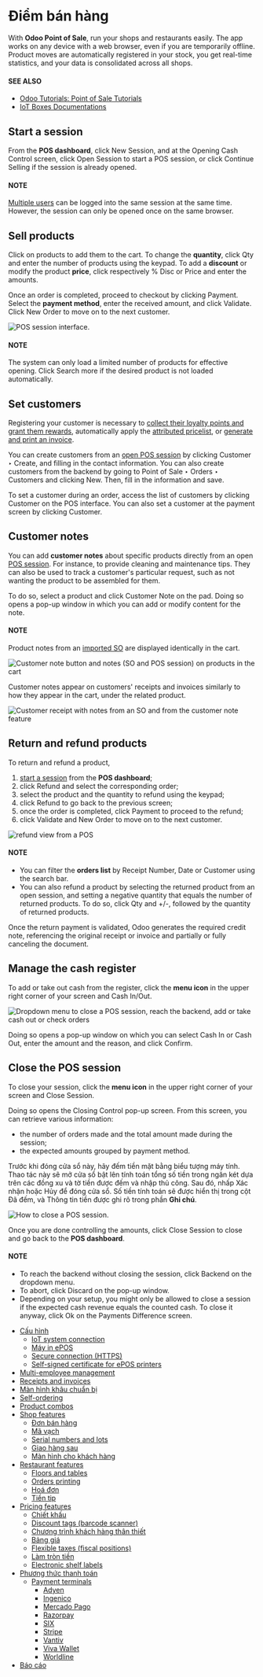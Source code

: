 # Điểm bán hàng

With **Odoo Point of Sale**, run your shops and restaurants easily. The app works on any device with
a web browser, even if you are temporarily offline. Product moves are automatically registered in
your stock, you get real-time statistics, and your data is consolidated across all shops.

#### SEE ALSO
- [Odoo Tutorials: Point of Sale Tutorials](https://www.odoo.com/slides/point-of-sale-28)
- [IoT Boxes Documentations](../general/iot.md)

<a id="pos-session-start"></a>

## Start a session

From the **POS dashboard**, click New Session, and at the Opening Cash
Control screen, click Open Session to start a POS session, or click Continue
Selling if the session is already opened.

#### NOTE
[Multiple users](point_of_sale/employee_login.md) can be logged into the same session at the
same time. However, the session can only be opened once on the same browser.

<a id="pos-sell"></a>

## Sell products

Click on products to add them to the cart. To change the **quantity**, click Qty and
enter the number of products using the keypad. To add a **discount** or modify the product
**price**, click respectively % Disc or Price and enter the amounts.

Once an order is completed, proceed to checkout by clicking Payment. Select the
**payment method**, enter the received amount, and click Validate. Click
New Order to move on to the next customer.

![POS session interface.](../../.gitbook/assets/pos-interface.png)

#### NOTE
The system can only load a limited number of products for effective opening. Click
Search more if the desired product is not loaded automatically.

<a id="pos-customers"></a>

## Set customers

Registering your customer is necessary to [collect their loyalty points and grant them rewards](point_of_sale/pricing/loyalty.md), automatically apply the [attributed pricelist](point_of_sale/pricing/pricelists.md), or [generate and print an invoice](point_of_sale/receipts_invoices.md#receipts-invoices-invoices).

You can create customers from an [open POS session](#pos-session-start) by clicking
Customer ‣ Create, and filling in the contact information. You can also create
customers from the backend by going to Point of Sale ‣ Orders ‣ Customers and
clicking New. Then, fill in the information and save.

To set a customer during an order, access the list of customers by clicking Customer on
the POS interface. You can also set a customer at the payment screen by clicking
Customer.

<a id="pos-customer-notes"></a>

## Customer notes

You can add **customer notes** about specific products directly from an open [POS session](#pos-session-start). For instance, to provide cleaning and maintenance tips. They can also be used
to track a customer's particular request, such as not wanting the product to be assembled for them.

To do so, select a product and click Customer Note on the pad. Doing so opens a pop-up
window in which you can add or modify content for the note.

#### NOTE
Product notes from an [imported SO](point_of_sale/shop/sales_order.md) are displayed
identically in the cart.

![Customer note button and notes (SO and POS session) on products in the cart](../../.gitbook/assets/customer-notes.png)

Customer notes appear on customers' receipts and invoices similarly to how they appear in the cart,
under the related product.

![Customer receipt with notes from an SO and from the customer note feature](../../.gitbook/assets/notes-receipt.png)

<a id="pos-refund"></a>

## Return and refund products

To return and refund a product,

1. [start a session](#pos-session-start) from the **POS dashboard**;
2. click Refund and select the corresponding order;
3. select the product and the quantity to refund using the keypad;
4. click Refund to go back to the previous screen;
5. once the order is completed, click Payment to proceed to the refund;
6. click Validate and New Order to move on to the next customer.

![refund view from a POS](../../.gitbook/assets/refund.png)

#### NOTE
- You can filter the **orders list** by Receipt Number, Date or
  Customer using the search bar.
- You can also refund a product by selecting the returned product from an open session, and
  setting a negative quantity that equals the number of returned products. To do so, click
  Qty and +/-, followed by the quantity of returned products.

Once the return payment is validated, Odoo generates the required credit note, referencing the
original receipt or invoice and partially or fully canceling the document.

<a id="pos-cash-register"></a>

## Manage the cash register

To add or take out cash from the register, click the **menu icon** in the upper right corner of your
screen and Cash In/Out.

![Dropdown menu to close a POS session, reach the backend, add or take cash out or check
orders](../../.gitbook/assets/menu-button.png)

Doing so opens a pop-up window on which you can select Cash In or Cash Out,
enter the amount and the reason, and click Confirm.

<a id="pos-session-close"></a>

## Close the POS session

To close your session, click the **menu icon** in the upper right corner of your screen and
Close Session.

Doing so opens the Closing Control pop-up screen. From this screen, you can retrieve
various information:

- the number of orders made and the total amount made during the session;
- the expected amounts grouped by payment method.

Trước khi đóng cửa sổ này, hãy đếm tiền mặt bằng biểu tượng máy tính. Thao tác này sẽ mở cửa sổ bật lên tính toán tổng số tiền trong ngăn két dựa trên các đồng xu và tờ tiền được đếm và nhập thủ công. Sau đó, nhấp Xác nhận hoặc Hủy để đóng cửa sổ. Số tiền tính toán sẽ được hiển thị trong cột Đã đếm, và Thông tin tiền được ghi rõ trong phần **Ghi chú**.

![How to close a POS session.](../../.gitbook/assets/closing-control.png)

Once you are done controlling the amounts, click Close Session to close and go back to
the **POS dashboard**.

#### NOTE
- To reach the backend without closing the session, click Backend on the dropdown
  menu.
- To abort, click Discard on the pop-up window.
- Depending on your setup, you might only be allowed to close a session if the expected cash
  revenue equals the counted cash. To close it anyway, click Ok on the
  Payments Difference screen.

* [Cấu hình](point_of_sale/configuration.md)
  * [IoT system connection](point_of_sale/configuration/pos_iot.md)
  * [Máy in ePOS](point_of_sale/configuration/epos_printers.md)
  * [Secure connection (HTTPS)](point_of_sale/configuration/https.md)
  * [Self-signed certificate for ePOS printers](point_of_sale/configuration/epos_ssc.md)
* [Multi-employee management](point_of_sale/employee_login.md)
* [Receipts and invoices](point_of_sale/receipts_invoices.md)
* [Màn hình khâu chuẩn bị](point_of_sale/preparation.md)
* [Self-ordering](point_of_sale/self_order.md)
* [Product combos](point_of_sale/combos.md)
* [Shop features](point_of_sale/shop.md)
  * [Đơn bán hàng](point_of_sale/shop/sales_order.md)
  * [Mã vạch](point_of_sale/shop/barcode.md)
  * [Serial numbers and lots](point_of_sale/shop/serial_numbers.md)
  * [Giao hàng sau](point_of_sale/shop/ship_later.md)
  * [Màn hình cho khách hàng](point_of_sale/shop/customer_display.md)
* [Restaurant features](point_of_sale/restaurant.md)
  * [Floors and tables](point_of_sale/restaurant/floors_tables.md)
  * [Orders printing](point_of_sale/restaurant/kitchen_printing.md)
  * [Hoá đơn](point_of_sale/restaurant/bill_printing.md)
  * [Tiền tip](point_of_sale/restaurant/tips.md)
* [Pricing features](point_of_sale/pricing.md)
  * [Chiết khấu](point_of_sale/pricing/discounts.md)
  * [Discount tags (barcode scanner)](point_of_sale/pricing/discount_tags.md)
  * [Chương trình khách hàng thân thiết](point_of_sale/pricing/loyalty.md)
  * [Bảng giá](point_of_sale/pricing/pricelists.md)
  * [Flexible taxes (fiscal positions)](point_of_sale/pricing/fiscal_position.md)
  * [Làm tròn tiền](point_of_sale/pricing/cash_rounding.md)
  * [Electronic shelf labels](point_of_sale/pricing/electronic_labels.md)
* [Phương thức thanh toán](point_of_sale/payment_methods.md)
  * [Payment terminals](point_of_sale/payment_methods/terminals.md)
    * [Adyen](point_of_sale/payment_methods/terminals/adyen.md)
    * [Ingenico](point_of_sale/payment_methods/terminals/ingenico.md)
    * [Mercado Pago](point_of_sale/payment_methods/terminals/mercado_pago.md)
    * [Razorpay](point_of_sale/payment_methods/terminals/razorpay.md)
    * [SIX](point_of_sale/payment_methods/terminals/six.md)
    * [Stripe](point_of_sale/payment_methods/terminals/stripe.md)
    * [Vantiv](point_of_sale/payment_methods/terminals/vantiv.md)
    * [Viva Wallet](point_of_sale/payment_methods/terminals/viva_wallet.md)
    * [Worldline](point_of_sale/payment_methods/terminals/worldline.md)
* [Báo cáo](point_of_sale/reporting.md)

